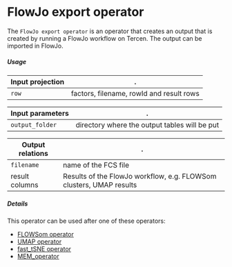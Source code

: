# FlowJo export operator

The `FlowJo export operator` is an operator that creates an output that is created by running a FlowJo workflow on Tercen. The output can be imported in FlowJo.

##### Usage

Input projection|.
---|---
`row`               | factors, filename, rowId and result rows

Input parameters|.
---|---
`output_folder`     | directory where the output tables will be put

Output relations|.
---|---
`filename`          | name of the FCS file
result columns      | Results of the FlowJo workflow, e.g. FLOWSom clusters, UMAP results

##### Details

This operator can be used after one of these operators:
* [FLOWSom operator](https://github.com/tercen/flowsom_operator)
* [UMAP operator](https://github.com/tercen/umap_operator)
* [fast_tSNE operator](https://github.com/tercen/fast_tSNE_operator)
* [MEM_operator](https://github.com/tercen/MEM_operator)
